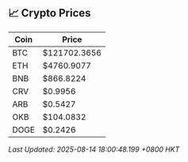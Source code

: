 ## 📈 Crypto Prices

| Coin | Price |
| ---- | ----- |
| BTC | $121702.3656 |
| ETH | $4760.9077 |
| BNB | $866.8224 |
| CRV | $0.9956 |
| ARB | $0.5427 |
| OKB | $104.0832 |
| DOGE | $0.2426 |

_Last Updated: 2025-08-14 18:00:48.199 +0800 HKT_